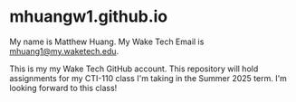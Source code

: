 # mhuangw1.github.io
My name is Matthew Huang. My Wake Tech Email is mhuang1@my.waketech.edu.

This is my my Wake Tech GitHub account. This repository will hold assignments for my CTI-110 class I'm taking in the Summer 2025 term. I'm looking forward to this class!